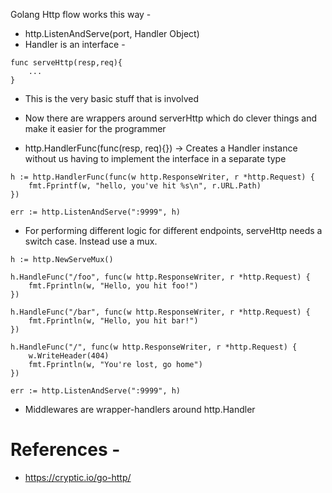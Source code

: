 Golang Http flow works this way - 

- http.ListenAndServe(port, Handler Object)
- Handler is an interface - 
```
func serveHttp(resp,req){
	...
}
```
- This is the very basic stuff that is involved


- Now there are wrappers around serverHttp which do clever things and make it easier for the programmer
- http.HandlerFunc(func(resp, req){}) -> Creates a Handler instance without us having to implement the interface in a separate type 
```
h := http.HandlerFunc(func(w http.ResponseWriter, r *http.Request) {
	fmt.Fprintf(w, "hello, you've hit %s\n", r.URL.Path)
})

err := http.ListenAndServe(":9999", h)
```
- For performing different logic for different endpoints, serveHttp needs a switch case. Instead use a mux.
```
h := http.NewServeMux()

h.HandleFunc("/foo", func(w http.ResponseWriter, r *http.Request) {
	fmt.Fprintln(w, "Hello, you hit foo!")
})

h.HandleFunc("/bar", func(w http.ResponseWriter, r *http.Request) {
	fmt.Fprintln(w, "Hello, you hit bar!")
})

h.HandleFunc("/", func(w http.ResponseWriter, r *http.Request) {
	w.WriteHeader(404)
	fmt.Fprintln(w, "You're lost, go home")
})

err := http.ListenAndServe(":9999", h)
```

- Middlewares are wrapper-handlers around http.Handler


# References - 
- https://cryptic.io/go-http/